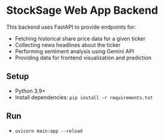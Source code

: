 # StockSage Web App Backend

This backend uses FastAPI to provide endpoints for:
- Fetching historical share price data for a given ticker
- Collecting news headlines about the ticker
- Performing sentiment analysis using Gemini API
- Providing data for frontend visualization and prediction

## Setup
- Python 3.9+
- Install dependencies: `pip install -r requirements.txt`

## Run
- `uvicorn main:app --reload`
